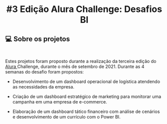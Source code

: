  
# <p align="center"> <b> #3 Edição Alura Challenge: Desafios BI </b> 

##  💻 Sobre os projetos</br> </br> 

Estes projetos foram proposto durante a realização da terceira edição do <a href="https://www.alura.com.br/"> Alura </a> Challenge, durante o mês de setembro de 2021.
Durante as 4 semanas do desafio foram propostos:

- Desenvolvimento de um dashboard operacional de logística atendendo as necessidades da empresa.

- Criação de um dashboard estratégico de marketing para monitorar uma campanha em uma empresa de e-commerce.

- Elaboração de um dashboard tático financeiro com análise de cenários e desenvolvimento de um currículo com o Power BI.

